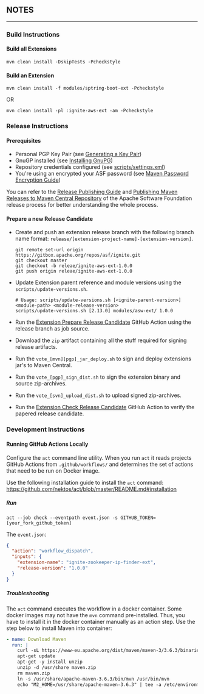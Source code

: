 ## NOTES

---

### Build Instructions

#### Build all Extensions

```shell
mvn clean install -DskipTests -Pcheckstyle
```

#### Build an Extension

```shell
mvn clean install -f modules/sptring-boot-ext -Pcheckstyle
```

OR

```shell
mvn clean install -pl :ignite-aws-ext -am -Pcheckstyle
```

### Release Instructions

#### Prerequisites

- Personal PGP Key Pair (see [Generating a Key Pair][1])  
- GnuGP installed (see [Installing GnuPG][2])
- Repository credentials configured (see [scripts/settings.xml][3])
- You're using an encrypted your ASF password (see [Maven Password Encryption Guide][4])

You can refer to the [Release Publishing Guide][5] and [Publishing Maven Releases to Maven Central Repository][6] 
of the Apache Software Foundation release process for better understanding the whole process.

[1]: <https://central.sonatype.org/publish/requirements/gpg/#generating-a-key-pair> "Generating a Key Pair"
[2]: <https://central.sonatype.org/publish/requirements/gpg/#installing-gnupg> "Installing GnuPG"
[3]: <https://github.com/apache/ignite-extensions/blob/master/scripts/settings.xml> "Extensions settings.xml"
[4]: <https://maven.apache.org/guides/mini/guide-encryption.html> "Maven Encryption Guide"
[5]: <https://infra.apache.org/release-publishing.html#distribution> "Apache Software Foundation the Release Publishing Guide"
[6]: <https://infra.apache.org/publishing-maven-artifacts.html> "Publishing Maven Releases to Maven Central Repository"

#### Prepare a new Release Candidate

- Create and push an extension release branch with the following branch name format: `release/[extension-project-name]-[extension-version]`.

   ```shell
   git remote set-url origin https://gitbox.apache.org/repos/asf/ignite.git
   git checkout master
   git checkout -b releae/ignite-aws-ext-1.0.0
   git push origin releae/ignite-aws-ext-1.0.0
   ```

- Update Extension parent reference and module versions using the `scripts/update-versions.sh`.

   ```shell
   # Usage: scripts/update-versions.sh [<ignite-parent-version>] <module-path> <module-release-version>
   scripts/update-versions.sh [2.13.0] modules/asw-ext/ 1.0.0
   ```
  
- Run the [Extension Prepare Release Candidate][7] GitHub Action using the release branch as job source.
- Download the `zip` artifact containing all the stuff required for signing release artifacts.
- Run the `vote_[mvn][pgp]_jar_deploy.sh` to sign and deploy extensions jar's to Maven Central.
- Run the `vote_[pgp]_sign_dist.sh` to sign the extension binary and source zip-archives.
- Run the `vote_[svn]_upload_dist.sh` to upload signed zip-archives.
- Run the [Extension Check Release Candidate][8] GitHub Action to verify the papered release candidate.


[7]: <https://github.com/apache/ignite-extensions/actions/workflows/prepare-rc.yml> "Extension Prepare Release Candidate"
[8]: <https://github.com/apache/ignite-extensions/actions/workflows/release-checker.yml> "Extension Check Release Candidate"

### Development Instructions

#### Running GitHub Actions Locally

Configure the `act` command line utility. When you run `act` it reads projects GitHub Actions 
from `.github/workflows/` and determines the set of actions that need to be run on Docker image. 

Use the following installation guide to install the `act` command:
https://github.com/nektos/act/blob/master/README.md#installation

##### Run

```shell
act --job check --eventpath event.json -s GITHUB_TOKEN=[your_fork_github_token]
```

The `event.json`:

```json
{
  "action": "workflow_dispatch",
  "inputs": {
    "extension-name": "ignite-zookeeper-ip-finder-ext",
    "release-version": "1.0.0"
  }
}
```

##### Troubleshooting

The `act` command executes the workflow in a docker container. Some docker images may not have 
the `mvn` command pre-installed. Thus, you have to install it in the docker container manually
as an action step. Use the step below to install Maven into container:

```yaml
- name: Download Maven
  run: |
    curl -sL https://www-eu.apache.org/dist/maven/maven-3/3.6.3/binaries/apache-maven-3.6.3-bin.zip -o maven.zip
    apt-get update
    apt-get -y install unzip
    unzip -d /usr/share maven.zip
    rm maven.zip
    ln -s /usr/share/apache-maven-3.6.3/bin/mvn /usr/bin/mvn
    echo "M2_HOME=/usr/share/apache-maven-3.6.3" | tee -a /etc/environment
```
